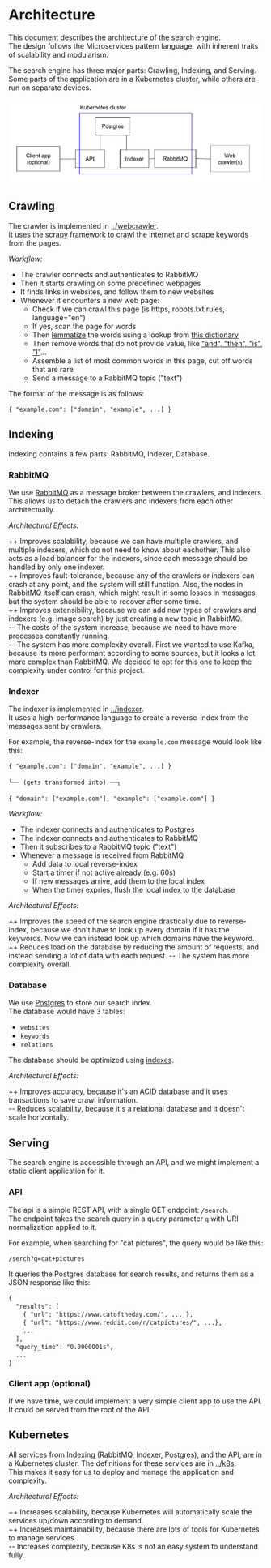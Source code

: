 # Architecture

This document describes the architecture of the search engine.  
The design follows the Microservices pattern language, with inherent traits of scalability and modularism.  

The search engine has three major parts: Crawling, Indexing, and Serving.  
Some parts of the application are in a Kubernetes cluster, while others are run on separate devices.  

![architecture](./architecture.png)

## Crawling

The crawler is implemented in [../webcrawler](../webcrawler/).  
It uses the [scrapy](https://scrapy.org/) framework to crawl the internet and scrape keywords from the pages.

_Workflow:_

- The crawler connects and authenticates to RabbitMQ
- Then it starts crawling on some predefined webpages
- It finds links in websites, and follow them to new websites
- Whenever it encounters a new web page:
  - Check if we can crawl this page (is https, robots.txt rules, language="en")
  - If yes, scan the page for words
  - Then [lemmatize](https://en.wikipedia.org/wiki/Lemmatization) the words using a lookup from [this dictionary](https://github.com/michmech/lemmatization-lists/blob/master/lemmatization-en.txt)
  - Then remove words that do not provide value, like ["and", "then", "is", "I"](https://en.wikipedia.org/wiki/Most_common_words_in_English)...
  - Assemble a list of most common words in this page, cut off words that are rare
  - Send a message to a RabbitMQ topic ("text")

The format of the message is as follows:

```
{ "example.com": ["domain", "example", ...] }
```

## Indexing

Indexing contains a few parts: RabbitMQ, Indexer, Database.

### RabbitMQ

We use [RabbitMQ](https://www.rabbitmq.com/) as a message broker between the crawlers, and indexers. This allows us to detach the crawlers and indexers from each other architectually. 

_Architectural Effects:_

++ Improves scalability, because we can have multiple crawlers, and multiple indexers, which do not need to know about eachother. This also acts as a load balancer for the indexers, since each message should be handled by only one indexer.  
++ Improves fault-tolerance, because any of the crawlers or indexers can crash at any point, and the system will still function. Also, the nodes in RabbitMQ itself can crash, which might result in some losses in messages, but the system should be able to recover after some time.  
++ Improves extensibility, because we can add new types of crawlers and indexers (e.g. image search) by just creating a new topic in RabbitMQ.  
-- The costs of the system increase, because we need to have more processes constantly running.  
-- The system has more complexity overall. First we wanted to use Kafka, because its more performant according to some sources, but it looks a lot more complex than RabbitMQ. We decided to opt for this one to keep the complexity under control for this project.

### Indexer

The indexer is implemented in [../indexer](../indexer/).  
It uses a high-performance language to create a reverse-index from the messages sent by crawlers. 

For example, the reverse-index for the `example.com` message would look like this:

```
{ "example.com": ["domain", "example", ...] }

└── (gets transformed into) ──┐

{ "domain": ["example.com"], "example": ["example.com"] }
```

_Workflow:_

- The indexer connects and authenticates to Postgres
- The indexer connects and authenticates to RabbitMQ
- Then it subscribes to a RabbitMQ topic ("text")
- Whenever a message is received from RabbitMQ
  - Add data to local reverse-index
  - Start a timer if not active already (e.g. 60s)
  - If new messages arrive, add them to the local index
  - When the timer expries, flush the local index to the database

_Architectural Effects:_

++ Improves the speed of the search engine drastically due to reverse-index, because we don't have to look up every domain if it has the keywords. Now we can instead look up which domains have the keyword.  
++ Reduces load on the database by reducing the amount of requests, and instead sending a lot of data with each request.
-- The system has more complexity overall.

### Database

We use [Postgres](https://www.postgresql.org/) to store our search index.  
The database would have 3 tables:
- `websites`
- `keywords`
- `relations`

The database should be optimized using [indexes](https://www.postgresql.org/docs/current/indexes.html).

_Architectural Effects:_

++ Improves accuracy, because it's an ACID database and it uses transactions to save crawl information.  
-- Reduces scalability, because it's a relational database and it doesn't scale horizontally.

## Serving

The search engine is accessible through an API, and we might implement a static client application for it.

### API

The api is a simple REST API, with a single GET endpoint: `/search`.  
The endpoint takes the search query in a query parameter `q` with URI normalization applied to it.

For example, when searching for "cat pictures", the query would be like this:

```
/serch?q=cat+pictures
```

It queries the Postgres database for search results, and returns them as a JSON response like this:

```
{
  "results": [
    { "url": "https://www.catoftheday.com/", ... },
    { "url": "https://www.reddit.com/r/catpictures/", ...},
    ...
  ],
  "query_time": "0.0000001s",
  ...
}

```

### Client app (optional)

If we have time, we could implement a very simple client app to use the API. It could be served from the root of the API.

## Kubernetes

All services from Indexing (RabbitMQ, Indexer, Postgres), and the API, are in a Kubernetes cluster. The definitions for these services are in [../k8s](../k8s/).  
This makes it easy for us to deploy and manage the application and complexity.  

_Architectural Effects:_

++ Increases scalability, because Kubernetes will automatically scale the services up/down according to demand.  
++ Increases maintainability, because there are lots of tools for Kubernetes to manage services.  
-- Increases complexity, because K8s is not an easy system to understand fully. 